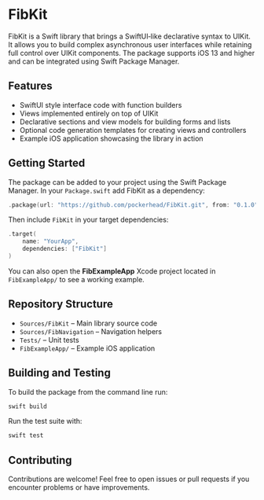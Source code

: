 # FibKit

FibKit is a Swift library that brings a SwiftUI‑like declarative syntax to UIKit. It allows you to build complex asynchronous user interfaces while retaining full control over UIKit components. The package supports iOS 13 and higher and can be integrated using Swift Package Manager.

## Features

- SwiftUI style interface code with function builders
- Views implemented entirely on top of UIKit
- Declarative sections and view models for building forms and lists
- Optional code generation templates for creating views and controllers
- Example iOS application showcasing the library in action

## Getting Started

The package can be added to your project using the Swift Package Manager. In your `Package.swift` add FibKit as a dependency:

```swift
.package(url: "https://github.com/pockerhead/FibKit.git", from: "0.1.0")
```

Then include `FibKit` in your target dependencies:

```swift
.target(
    name: "YourApp",
    dependencies: ["FibKit"]
)
```

You can also open the **FibExampleApp** Xcode project located in `FibExampleApp/` to see a working example.

## Repository Structure

- `Sources/FibKit` – Main library source code
- `Sources/FibNavigation` – Navigation helpers
- `Tests/` – Unit tests
- `FibExampleApp/` – Example iOS application

## Building and Testing

To build the package from the command line run:

```bash
swift build
```

Run the test suite with:

```bash
swift test
```

## Contributing

Contributions are welcome! Feel free to open issues or pull requests if you encounter problems or have improvements.

